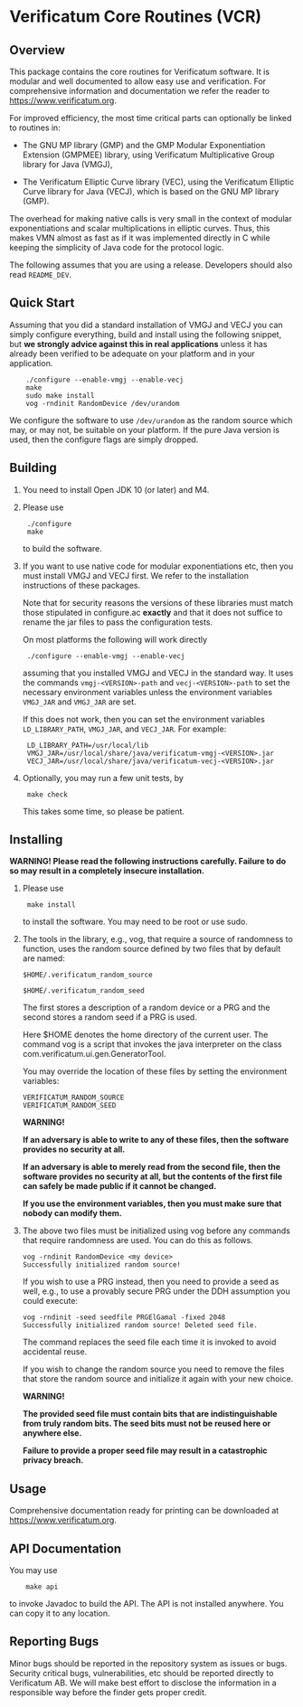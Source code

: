 # Verificatum Core Routines (VCR)

## Overview

This package contains the core routines for Verificatum software. It
is modular and well documented to allow easy use and verification. For
comprehensive information and documentation we refer the reader to
https://www.verificatum.org.

For improved efficiency, the most time critical parts can optionally
be linked to routines in:

* The GNU MP library (GMP) and the GMP Modular Exponentiation
  Extension (GMPMEE) library, using Verificatum Multiplicative
  Group library for Java (VMGJ),

* The Verificatum Elliptic Curve library (VEC), using the Verificatum
  Elliptic Curve library for Java (VECJ), which is based on the GNU MP
  library (GMP).

The overhead for making native calls is very small in the context of
modular exponentiations and scalar multiplications in elliptic
curves. Thus, this makes VMN almost as fast as if it was implemented
directly in C while keeping the simplicity of Java code for the
protocol logic.

The following assumes that you are using a release. Developers should
also read `README_DEV`.


## Quick Start

Assuming that you did a standard installation of VMGJ and VECJ you can
simply configure everything, build and install using the following
snippet, but **we strongly advice against this in real applications**
unless it has already been verified to be adequate on your platform
and in your application.

        ./configure --enable-vmgj --enable-vecj
        make
        sudo make install
        vog -rndinit RandomDevice /dev/urandom

We configure the software to use `/dev/urandom` as the random source
which may, or may not, be suitable on your platform. If the pure Java
version is used, then the configure flags are simply dropped.


## Building

1. You need to install Open JDK 10 (or later) and M4.

2. Please use

        ./configure
        make

   to build the software.

3. If you want to use native code for modular exponentiations etc,
   then you must install VMGJ and VECJ first. We refer to the
   installation instructions of these packages.

   Note that for security reasons the versions of these libraries must
   match those stipulated in configure.ac **exactly** and that it does
   not suffice to rename the jar files to pass the configuration
   tests.

   On most platforms the following will work directly

        ./configure --enable-vmgj --enable-vecj

   assuming that you installed VMGJ and VECJ in the standard way. It
   uses the commands `vmgj-<VERSION>-path` and `vecj-<VERSION>-path`
   to set the necessary environment variables unless the environment
   variables `VMGJ_JAR` and `VMGJ_JAR` are set.

   If this does not work, then you can set the environment variables
   `LD_LIBRARY_PATH`, `VMGJ_JAR`, and `VECJ_JAR`. For example:

        LD_LIBRARY_PATH=/usr/local/lib
        VMGJ_JAR=/usr/local/share/java/verificatum-vmgj-<VERSION>.jar
        VECJ_JAR=/usr/local/share/java/verificatum-vecj-<VERSION>.jar


4. Optionally, you may run a few unit tests, by

        make check

   This takes some time, so please be patient.


## Installing

**WARNING! Please read the following instructions carefully. Failure
  to do so may result in a completely insecure installation.**

1. Please use

        make install

   to install the software. You may need to be root or use sudo.

2. The tools in the library, e.g., vog, that require a source of
   randomness to function, uses the random source defined by two files
   that by default are named:

       $HOME/.verificatum_random_source

       $HOME/.verificatum_random_seed

   The first stores a description of a random device or a PRG and the
   second stores a random seed if a PRG is used.

   Here $HOME denotes the home directory of the current user. The
   command vog is a script that invokes the java interpreter on the
   class com.verificatum.ui.gen.GeneratorTool.

   You may override the location of these files by setting the
   environment variables:

       VERIFICATUM_RANDOM_SOURCE
       VERIFICATUM_RANDOM_SEED

   **WARNING!**

   **If an adversary is able to write to any of these files, then the
     software provides no security at all.**

   **If an adversary is able to merely read from the second file, then
     the software provides no security at all, but the contents of the
     first file can safely be made public if it cannot be changed.**

   **If you use the environment variables, then you must make sure
     that nobody can modify them.**

3. The above two files must be initialized using vog before any
   commands that require randomness are used. You can do this as
   follows.

       vog -rndinit RandomDevice <my device>
       Successfully initialized random source!

   If you wish to use a PRG instead, then you need to provide a seed
   as well, e.g., to use a provably secure PRG under the DDH
   assumption you could execute:

       vog -rndinit -seed seedfile PRGElGamal -fixed 2048
       Successfully initialized random source! Deleted seed file.

   The command replaces the seed file each time it is invoked to avoid
   accidental reuse.

   If you wish to change the random source you need to remove the
   files that store the random source and initialize it again with
   your new choice.

   **WARNING!**

   **The provided seed file must contain bits that are
     indistinguishable from truly random bits. The seed bits must not
     be reused here or anywhere else.**

   **Failure to provide a proper seed file may result in a
     catastrophic privacy breach.**


## Usage

Comprehensive documentation ready for printing can be downloaded at
<https://www.verificatum.org>.

## API Documentation

You may use
 
        make api

to invoke Javadoc to build the API. The API is not installed
anywhere. You can copy it to any location.


## Reporting Bugs

Minor bugs should be reported in the repository system as issues or
bugs. Security critical bugs, vulnerabilities, etc should be reported
directly to Verificatum AB. We will make best effort to disclose the
information in a responsible way before the finder gets proper credit.